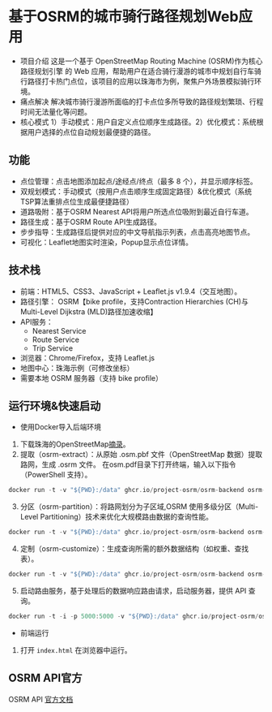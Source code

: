 # 基于OSRM的城市骑行路径规划Web应用
- 项目介绍
这是一个基于 OpenStreetMap Routing Machine (OSRM)作为核心路径规划引擎 的 Web 应用，帮助用户在适合骑行漫游的城市中规划自行车骑行路径打卡热门点位，该项目的应用以珠海市为例，聚焦户外场景模拟骑行环境。
- 痛点解决
解决城市骑行漫游所面临的打卡点位多所导致的路径规划繁琐、行程时间无法量化等问题。
- 核心模式
  1）手动模式：用户自定义点位顺序生成路径。2）优化模式：系统根据用户选择的点位自动规划最便捷的路径。

## 功能
- 点位管理：点击地图添加起点/途经点/终点（最多 8 个），并显示顺序标签。
- 双规划模式：手动模式（按用户点击顺序生成固定路径）&优化模式（系统TSP算法重排点位生成最便捷路径）
- 道路吸附：基于OSRM Nearest API将用户所选点位吸附到最近自行车道。
- 路径生成：基于OSRM Route API生成路径。
- 步步指导：生成路径后提供对应的中文导航指示列表，点击高亮地图节点。
- 可视化：Leaflet地图实时渲染，Popup显示点位详情。

## 技术栈
- 前端：HTML5、CSS3、JavaScript + Leaflet.js v1.9.4（交互地图）。
- 路径引擎： OSRM【bike profile，支持Contraction Hierarchies (CH)与Multi-Level Dijkstra (MLD)路径加速收缩】
- API服务：
  + Nearest Service
  + Route Service
  + Trip Service
- 浏览器：Chrome/Firefox，支持 Leaflet.js
- 地图中心：珠海示例（可修改坐标）
- 需要本地 OSRM 服务器（支持 bike profile）

## 运行环境&快速启动
- 使用Docker导入后端环境
1. 下载珠海的OpenStreetMap[摘录](https://download.geofabrik.de/)。
2. 提取（osrm-extract）：从原始 .osm.pbf 文件（OpenStreetMap 数据）提取路网，生成 .osrm 文件。 在osm.pdf目录下打开终端，输入以下指令（PowerShell 支持）。
```C
docker run -t -v "${PWD}:/data" ghcr.io/project-osrm/osrm-backend osrm-extract -p /opt/bicycle.lua /data/guangdong-latest.osm.pbf; if ($LASTEXITCODE -ne 0) { Write-Output "osrm-extract failed" }
```
3. 分区（osrm-partition）：将路网划分为子区域,OSRM 使用多级分区（Multi-Level Partitioning）技术来优化大规模路由数据的查询性能。
```C
docker run -t -v "${PWD}:/data" ghcr.io/project-osrm/osrm-backend osrm-partition /data/guangdong-latest.osrm; if ($LASTEXITCODE -ne 0) { Write-Output "osrm-partition failed" }
```
4. 定制（osrm-customize）：生成查询所需的额外数据结构（如权重、查找表）。
```C
docker run -t -v "${PWD}:/data" ghcr.io/project-osrm/osrm-backend osrm-customize /data/guangdong-latest.osrm; if ($LASTEXITCODE -ne 0) { Write-Output "osrm-customize failed" }
```
5. 启动路由服务，基于处理后的数据响应路由请求，启动服务器，提供 API 查询。
```C
docker run -t -i -p 5000:5000 -v "${PWD}:/data" ghcr.io/project-osrm/osrm-backend osrm-routed --algorithm mld /data/berlin-latest.osrm
```
- 前端运行
1. 打开 `index.html` 在浏览器中运行。


## OSRM API官方
OSRM API [官方文档](https://project-osrm.org/docs/v5.5.1/api/?language=cURL#general-options)

